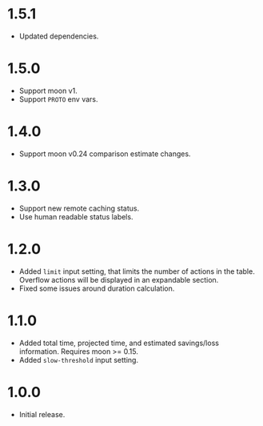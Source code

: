 # 1.5.1

- Updated dependencies.

# 1.5.0

- Support moon v1.
- Support `PROTO` env vars.

# 1.4.0

- Support moon v0.24 comparison estimate changes.

# 1.3.0

- Support new remote caching status.
- Use human readable status labels.

# 1.2.0

- Added `limit` input setting, that limits the number of actions in the table. Overflow actions will
  be displayed in an expandable section.
- Fixed some issues around duration calculation.

# 1.1.0

- Added total time, projected time, and estimated savings/loss information. Requires moon >= 0.15.
- Added `slow-threshold` input setting.

# 1.0.0

- Initial release.

